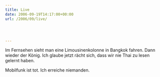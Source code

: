 ```yaml
---
title: Live
date: 2006-09-19T14:17:00+00:00
url: /2006/09/live/




---
```

Im Fernsehen sieht man eine Limousinenkolonne in Bangkok fahren. Dann wieder der König. Ich glaube jetzt rächt sich, dass wir nie Thai zu lesen gelernt haben.

Mobilfunk ist tot. Ich erreiche niemanden.
